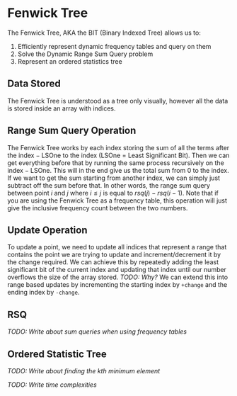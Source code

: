 # Fenwick Tree

The Fenwick Tree, AKA the BIT (Binary Indexed Tree) allows us to:

1. Efficiently represent dynamic frequency tables and query on them
2. Solve the Dynamic Range Sum Query problem
3. Represent an ordered statistics tree

## Data Stored

The Fenwick Tree is understood as a tree only visually, however all the data is stored inside an array with indices.

## Range Sum Query Operation

The Fenwick Tree works by each index storing the sum of all the terms after the $\text{index} - \text{LSOne}$ to the $\text{index}$ (LSOne = Least Significant Bit). Then we can get everything before that by running the same process recursively on the $\text{index} - \text{LSOne}$. This will in the end give us the total sum from $0$ to the $\text{index}$. If we want to get the sum starting from another index, we can simply just subtract off the sum before that. In other words, the range sum query between point $i$ and $j$ where $i\le j$ is equal to $rsq(j)-rsq(i-1)$. Note that if you are using the Fenwick Tree as a frequency table, this operation will just give the inclusive frequency count between the two numbers.

## Update Operation

To update a point, we need to update all indices that represent a range that contains the point we are trying to update and increment/decrement it by the change required. We can achieve this by repeatedly adding the least significant bit of the current index and updating that index until our number overflows the size of the array stored. _TODO: Why?_ We can extend this into range based updates by incrementing the starting index by `+change` and the ending index by `-change`.

## RSQ

_TODO: Write about sum queries when using frequency tables_

## Ordered Statistic Tree

_TODO: Write about finding the kth minimum element_

_TODO: Write time complexities_

